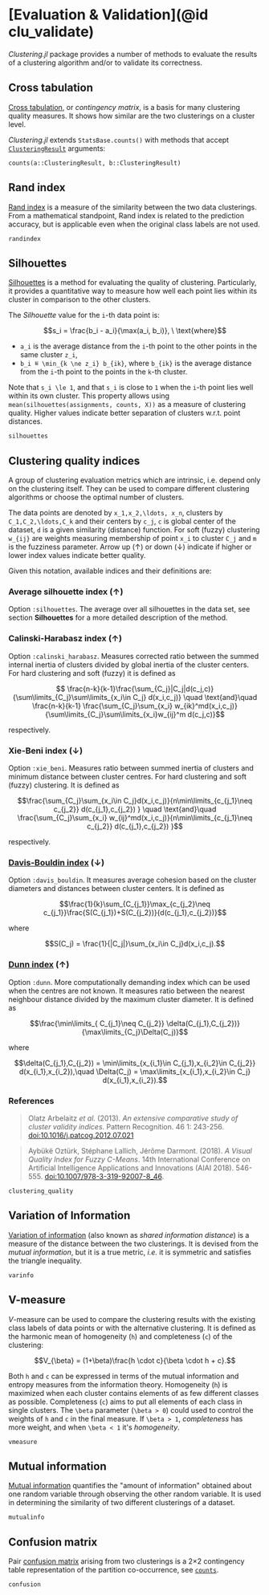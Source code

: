 # [Evaluation & Validation](@id clu_validate)

*Clustering.jl* package provides a number of methods to evaluate the results of
a clustering algorithm and/or to validate its correctness.


## Cross tabulation

[Cross tabulation](https://en.wikipedia.org/wiki/Contingency_table), or
*contingency matrix*, is a basis for many clustering quality measures.
It shows how similar are the two clusterings on a cluster level.

*Clustering.jl* extends `StatsBase.counts()` with methods that accept
[`ClusteringResult`](@ref) arguments:
```@docs
counts(a::ClusteringResult, b::ClusteringResult)
```


## Rand index

[Rand index](http://en.wikipedia.org/wiki/Rand_index) is a measure of
the similarity between the two data clusterings. From a mathematical
standpoint, Rand index is related to the prediction accuracy, but is applicable
even when the original class labels are not used.

```@docs
randindex
```


## Silhouettes

[Silhouettes](http://en.wikipedia.org/wiki/Silhouette_(clustering)) is
a method for evaluating the quality of clustering. Particularly, it provides a
quantitative way to measure how well each point lies within its cluster in
comparison to the other clusters.

The *Silhouette* value for the ``i``-th data point is:
```math
s_i = \frac{b_i - a_i}{\max(a_i, b_i)}, \ \text{where}
```
 - ``a_i`` is the average distance from the ``i``-th point to the other points in
   the same cluster ``z_i``,
 - ``b_i ≝ \min_{k \ne z_i} b_{ik}``, where ``b_{ik}`` is the average distance
   from the ``i``-th point to the points in the ``k``-th cluster.

Note that ``s_i \le 1``, and that ``s_i`` is close to ``1`` when the ``i``-th
point lies well within its own cluster. This property allows using
`mean(silhouettes(assignments, counts, X))` as a measure of clustering quality.
Higher values indicate better separation of clusters w.r.t. point distances.

```@docs
silhouettes
```

## Clustering quality indices

A group of clustering evaluation metrics which are intrinsic, i.e. depend only on the clustering itself. They can be used to compare different clustering algorithms or choose the optimal number of clusters.

The data points are denoted by ``x_1,x_2,\ldots, x_n``, clusters by ``C_1,C_2,\ldots,C_k`` and their centers by ``c_j``, ``c`` is global center of the dataset, ``d`` is a given similarity (distance) function. For soft (fuzzy) clustering ``w_{ij}`` are weights measuring membership of point ``x_i`` to cluster ``C_j`` and ``m`` is the fuzziness parameter.  Arrow up (↑) or down (↓) indicate if higher or lower index values indicate better quality.

Given this notation, available indices and their definitions are:

### Average silhouette index (↑) 

Option `:silhouettes`. The average over all silhouettes in the data set, see section **Silhouettes** for a more detailed description of the method.

### Calinski-Harabasz index (↑) 

Option `:calinski_harabasz`. Measures corrected ratio between the summed internal inertia of clusters divided by global inertia of the cluster centers. For hard clustering and soft (fuzzy) it is defined as

```math

\frac{n-k}{k-1}\frac{\sum_{C_j}|C_j|d(c_j,c)}{\sum\limits_{C_j}\sum\limits_{x_i\in C_j} d(x_i,c_j)} \quad \text{and}\quad 
\frac{n-k}{k-1} \frac{\sum_{C_j}\sum_{x_i} w_{ik}^md(x_i,c_j)}{\sum\limits_{C_j}\sum\limits_{x_i}w_{ij}^m d(c_j,c)}
```
respectively.


### Xie-Beni index (↓)
Option `:xie_beni`. Measures ratio between summed inertia of clusters and minimum distance between cluster centres. For hard clustering and soft (fuzzy) clustering. It is defined as
```math
\frac{\sum_{C_j}\sum_{x_i\in C_j}d(x_i,c_j)}{n\min\limits_{c_{j_1}\neq c_{j_2}} d(c_{j_1},c_{j_2}) }
\quad \text{and}\quad
\frac{\sum_{C_j}\sum_{x_i} w_{ij}^md(x_i,c_j)}{n\min\limits_{c_{j_1}\neq c_{j_2}} d(c_{j_1},c_{j_2}) }
```
respectively.
### [Davis-Bouldin index](https://en.wikipedia.org/wiki/Davies%E2%80%93Bouldin_index) (↓)
Option `:davis_bouldin`. It measures average cohesion based on the cluster diameters and distances between cluster centers. It is defined as

```math
\frac{1}{k}\sum_{C_{j_1}}\max_{c_{j_2}\neq c_{j_1}}\frac{S(C_{j_1})+S(C_{j_2})}{d(c_{j_1},c_{j_2})}
```
where
```math
S(C_j) = \frac{1}{|C_j|}\sum_{x_i\in C_j}d(x_i,c_j).
```
### [Dunn index](https://en.wikipedia.org/wiki/Dunn_index) (↑) 
Option `:dunn`. More computationally demanding index which can be used when the centres are not known. It measures ratio between the nearest neighbour distance divided by the maximum cluster diameter. It is defined as
```math
\frac{\min\limits_{ C_{j_1}\neq C_{j_2}} \delta(C_{j_1},C_{j_2})}{\max\limits_{C_j}\Delta(C_j)}
```

where
```math
\delta(C_{j_1},C_{j_2}) = \min\limits_{x_{i_1}\in C_{j_1},x_{i_2}\in C_{j_2}} d(x_{i_1},x_{i_2}),\quad \Delta(C_j) = \max\limits_{x_{i_1},x_{i_2}\in C_j} d(x_{i_1},x_{i_2}).
```

### References
> Olatz Arbelaitz *et al.* (2013). *An extensive comparative study of cluster validity indices*. Pattern Recognition. 46 1: 243-256. [doi:10.1016/j.patcog.2012.07.021](https://doi.org/10.1016/j.patcog.2012.07.021)

> Aybükë Oztürk, Stéphane Lallich, Jérôme Darmont. (2018). *A Visual Quality Index for Fuzzy C-Means*.  14th International Conference on Artificial Intelligence Applications and Innovations (AIAI 2018). 546-555. [doi:10.1007/978-3-319-92007-8_46](https://doi.org/10.1007/978-3-319-92007-8_46). 



```@docs
clustering_quality
```

## Variation of Information

[Variation of information](http://en.wikipedia.org/wiki/Variation_of_information)
(also known as *shared information distance*) is a measure of the
distance between the two clusterings. It is devised from the *mutual
information*, but it is a true metric, *i.e.* it is symmetric and satisfies
the triangle inequality.

```@docs
varinfo
```


## V-measure

*V*-measure can be used to compare the clustering results with the
existing class labels of data points or with the alternative clustering.
It is defined as the harmonic mean of homogeneity (``h``) and completeness
(``c``) of the clustering:
```math
V_{\beta} = (1+\beta)\frac{h \cdot c}{\beta \cdot h + c}.
```
Both ``h`` and ``c`` can be expressed in terms of the mutual information and
entropy measures from the information theory. Homogeneity (``h``) is maximized
when each cluster contains elements of as few different classes as possible.
Completeness (``c``) aims to put all elements of each class in single clusters.
The ``\beta`` parameter (``\beta > 0``) could used to control the weights of
``h`` and ``c`` in the final measure. If ``\beta > 1``, *completeness* has more
weight, and when ``\beta < 1`` it's *homogeneity*.

```@docs
vmeasure
```

## Mutual information

[Mutual information](https://en.wikipedia.org/wiki/Mutual_information)
quantifies the "amount of information" obtained about one random variable
through observing the other random variable. It is used in determining
the similarity of two different clusterings of a dataset.

```@docs
mutualinfo
```

## Confusion matrix

Pair [confusion matrix](https://en.wikipedia.org/wiki/Confusion_matrix)
arising from two clusterings is a 2×2 contingency table representation of
the partition co-occurrence, see [`counts`](@ref).

```@docs
confusion
```
